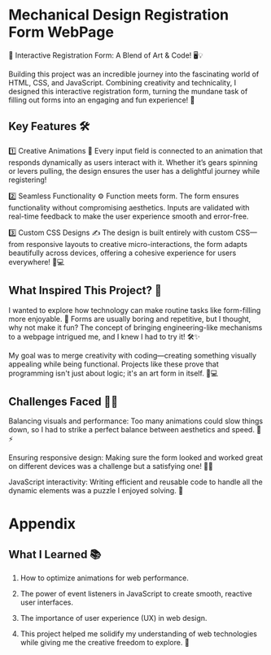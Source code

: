
# Mechanical Design Registration Form WebPage

🎉 Interactive Registration Form: A Blend of Art & Code! 🖥💡

Building this project was an incredible journey into the fascinating world of HTML, CSS, and JavaScript. Combining creativity and technicality, I designed this interactive registration form, turning the mundane task of filling out forms into an engaging and fun experience! 🚀


## Key Features 🛠

1️⃣ Creative Animations 🎨
Every input field is connected to an animation that responds dynamically as users interact with it. Whether it’s gears spinning or levers pulling, the design ensures the user has a delightful journey while registering!

2️⃣ Seamless Functionality ⚙
Function meets form. The form ensures functionality without compromising aesthetics. Inputs are validated with real-time feedback to make the user experience smooth and error-free.

3️⃣ Custom CSS Designs ✍
The design is built entirely with custom CSS—from responsive layouts to creative micro-interactions, the form adapts beautifully across devices, offering a cohesive experience for users everywhere! 📱💻


## What Inspired This Project? 🌟

I wanted to explore how technology can make routine tasks like form-filling more enjoyable. 🤔 Forms are usually boring and repetitive, but I thought, why not make it fun? The concept of bringing engineering-like mechanisms to a webpage intrigued me, and I knew I had to try it! 🛠✨

My goal was to merge creativity with coding—creating something visually appealing while being functional. Projects like these prove that programming isn't just about logic; it's an art form in itself. 🎨💻

## Challenges Faced 🤹‍♂

Balancing visuals and performance: Too many animations could slow things down, so I had to strike a perfect balance between aesthetics and speed. 🐢⚡

Ensuring responsive design: Making sure the form looked and worked great on different devices was a challenge but a satisfying one! 📱✅

JavaScript interactivity: Writing efficient and reusable code to handle all the dynamic elements was a puzzle I enjoyed solving. 🧩




# Appendix

## What I Learned 📚

1) How to optimize animations for web performance.

2) The power of event listeners in JavaScript to create smooth, reactive user interfaces.

3) The importance of user experience (UX) in web design.


4) This project helped me solidify my understanding of web technologies while giving me the creative freedom to explore. 🚀




